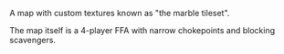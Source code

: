 A map with custom textures known as "the marble tileset".

The map itself is a 4-player FFA with narrow chokepoints and blocking scavengers.